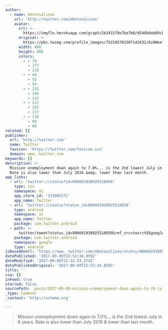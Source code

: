 ```yaml
---
author:
  - name: mbetosalinas
    url: 'http://twitter.com/mbetosalinas'
    avatar:
      src: >-
        https://imgflo.herokuapp.com/graph/2b2431f8e7ba7b0/d549b0ab89cbb0fc8f7d6006edf75b7a/noop.jpg?input=https%3A%2F%2Fpbs.twimg.com%2Fprofile_images%2F752185781507141632%2F6z8Weef7_400x400.jpg
      original: >-
        https://pbs.twimg.com/profile_images/752185781507141632/6z8Weef7_400x400.jpg
      width: 400
      height: 400
      colors:
        - - 79
          - 177
          - 238
        - - 49
          - 53
          - 54
        - - 235
          - 240
          - 243
        - - 212
          - 162
          - 137
        - - 136
          - 99
          - 80
related: []
publisher:
  url: 'http://twitter.com'
  name: Twitter
  favicon: 'https://twitter.com/favicon.ico'
  domain: www..twitter.com
keywords: []
description: >-
  Mission unemployment down again to 7.0%... is the 2nd lowest July in 9 years.
  Rate is also lower than July 2016 &amp; lower than last month.
app_links:
  - url: 'twitter://status?id=906601938925518850'
    type: ios
    namespace: ai
    app_store_id: '333903271'
    app_name: Twitter
  - url: 'twitter://status?status_id=906601938925518850'
    type: android
    namespace: ai
    app_name: Twitter
    package: com.twitter.android
  - path: >-
      twitter/tweet?status_id=906601938925518850&ref_src=twsrc%5Egoogle%7Ctwcamp%5Eandroidseo%7Ctwgr%5Estatus%7Ctwterm%5E906601938925518850
    package: com.twitter.android
    namespace: google
    type: android
isBasedOnUrl: 'https://www..twitter.com/mbetosalinas/status/906601938925518850'
datePublished: '2017-09-09T22:53:34.859Z'
dateModified: '2017-09-09T22:52:33.374Z'
datePublishedOriginal: '2017-09-09T22:53:34.859Z'
title: ''
via: {}
inFeed: true
starred: false
sourcePath: _posts/2017-09-09-mission-unemployment-down-again-to-70-is-the-2nd-lowest.md
_type: Comment
_context: 'http://schema.org'

---
```

> Mission unemployment down again to 7.0%... is the 2nd lowest July in 9 years. Rate is also lower than July 2016 &amp; lower than last month.